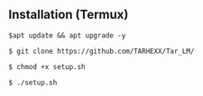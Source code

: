 ## Installation (Termux)
```
$apt update && apt upgrade -y

$ git clone https://github.com/TARHEXX/Tar_LM/

$ chmod +x setup.sh

$ ./setup.sh

```
